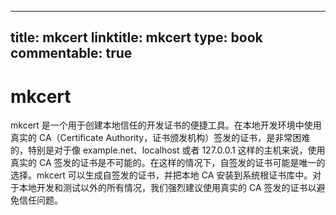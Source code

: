
---
title: mkcert
linktitle: mkcert
type: book
commentable: true
---

# mkcert

mkcert 是一个用于创建本地信任的开发证书的便捷工具。在本地开发环境中使用真实的 CA（Certificate Authority，证书颁发机构）签发的证书，是非常困难的，特别是对于像 example.net、localhost 或者 127.0.0.1 这样的主机来说，使用真实的 CA 签发的证书是不可能的。在这样的情况下，自签发的证书可能是唯一的选择。mkcert 可以生成自签发的证书，并把本地 CA 安装到系统根证书库中。对于本地开发和测试以外的所有情况，我们强烈建议使用真实的 CA 签发的证书以避免信任问题。

    